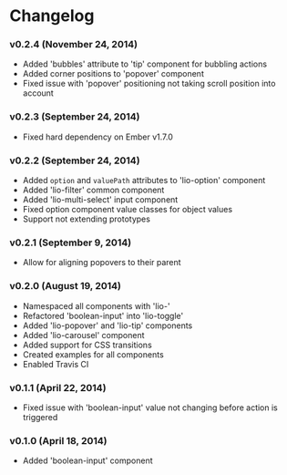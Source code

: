 # Changelog

### v0.2.4 (November 24, 2014)

* Added 'bubbles' attribute to 'tip' component for bubbling actions
* Added corner positions to 'popover' component
* Fixed issue with 'popover' positioning not taking scroll position into account

### v0.2.3 (September 24, 2014)

* Fixed hard dependency on Ember v1.7.0

### v0.2.2 (September 24, 2014)

* Added `option` and `valuePath` attributes to 'lio-option' component
* Added 'lio-filter' common component
* Added 'lio-multi-select' input component
* Fixed option component value classes for object values
* Support not extending prototypes

### v0.2.1 (September 9, 2014)

* Allow for aligning popovers to their parent

### v0.2.0 (August 19, 2014)

* Namespaced all components with 'lio-'
* Refactored 'boolean-input' into 'lio-toggle'
* Added 'lio-popover' and 'lio-tip' components
* Added 'lio-carousel' component
* Added support for CSS transitions
* Created examples for all components
* Enabled Travis CI

### v0.1.1 (April 22, 2014)

* Fixed issue with 'boolean-input' value not changing before action is triggered

### v0.1.0 (April 18, 2014)

* Added 'boolean-input' component
